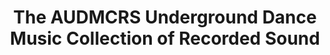 ---
ee_id: '4120'
site: '1'
type: '5'
title: The AUDMCRS Underground Dance Music Collection of Recorded Sound
url: the-audmcrs-underground-dace-music-collection-of-recorded-sound
year: '2013'
venue: Newmuseum.org
pitch: Gotta luv these virtual shows(!) Linked to the AUDMCRS Underground Dance Music
  Collection of Recorded Sound.
ps:
imgs: New-Museum-2013-11-install-01-database-ih.jpg
things: "[2242] [2013-063-audmcrs-website] 2013-063 AUDMCRS website"
layout: shows
---